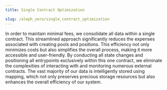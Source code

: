 ```yaml
---
title: Single Contract Optimization

slug: /aleph_zero/single_contract_optimization
---
```


In order to maintain minimal fees, we consolidate all data within a single contract. This streamlined approach significantly reduces the expenses associated with creating pools and positions. This efficiency not only minimizes costs but also simplifies the overall process, making it more accessible and user-friendly. By conducting all state changes and positioning all entrypoints exclusively within this one contract, we eliminate the complexities of interacting with and monitoring numerous external contracts. The vast majority of our data is intelligently stored using mapping, which not only preserves precious storage resources but also enhances the overall efficiency of our system.